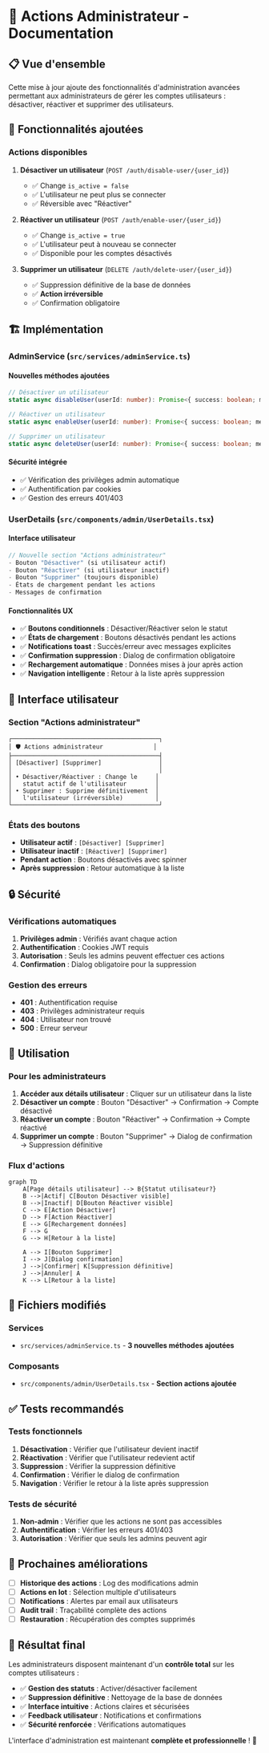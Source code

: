 # 🔧 Actions Administrateur - Documentation

## 📋 Vue d'ensemble

Cette mise à jour ajoute des fonctionnalités d'administration avancées permettant aux administrateurs de gérer les comptes utilisateurs : désactiver, réactiver et supprimer des utilisateurs.

## 🚀 Fonctionnalités ajoutées

### **Actions disponibles**

1. **Désactiver un utilisateur** (`POST /auth/disable-user/{user_id}`)
   - ✅ Change `is_active = false`
   - ✅ L'utilisateur ne peut plus se connecter
   - ✅ Réversible avec "Réactiver"

2. **Réactiver un utilisateur** (`POST /auth/enable-user/{user_id}`)
   - ✅ Change `is_active = true`
   - ✅ L'utilisateur peut à nouveau se connecter
   - ✅ Disponible pour les comptes désactivés

3. **Supprimer un utilisateur** (`DELETE /auth/delete-user/{user_id}`)
   - ✅ Suppression définitive de la base de données
   - ✅ **Action irréversible**
   - ✅ Confirmation obligatoire

## 🏗️ Implémentation

### **AdminService** (`src/services/adminService.ts`)

#### **Nouvelles méthodes ajoutées**

```typescript
// Désactiver un utilisateur
static async disableUser(userId: number): Promise<{ success: boolean; message: string }>

// Réactiver un utilisateur  
static async enableUser(userId: number): Promise<{ success: boolean; message: string }>

// Supprimer un utilisateur
static async deleteUser(userId: number): Promise<{ success: boolean; message: string }>
```

#### **Sécurité intégrée**
- ✅ Vérification des privilèges admin automatique
- ✅ Authentification par cookies
- ✅ Gestion des erreurs 401/403

### **UserDetails** (`src/components/admin/UserDetails.tsx`)

#### **Interface utilisateur**

```typescript
// Nouvelle section "Actions administrateur"
- Bouton "Désactiver" (si utilisateur actif)
- Bouton "Réactiver" (si utilisateur inactif)  
- Bouton "Supprimer" (toujours disponible)
- États de chargement pendant les actions
- Messages de confirmation
```

#### **Fonctionnalités UX**

- ✅ **Boutons conditionnels** : Désactiver/Réactiver selon le statut
- ✅ **États de chargement** : Boutons désactivés pendant les actions
- ✅ **Notifications toast** : Succès/erreur avec messages explicites
- ✅ **Confirmation suppression** : Dialog de confirmation obligatoire
- ✅ **Rechargement automatique** : Données mises à jour après action
- ✅ **Navigation intelligente** : Retour à la liste après suppression

## 🎨 Interface utilisateur

### **Section "Actions administrateur"**

```
┌─────────────────────────────────────────┐
│ 🛡️ Actions administrateur              │
├─────────────────────────────────────────┤
│ [Désactiver] [Supprimer]                │
│                                         │
│ • Désactiver/Réactiver : Change le     │
│   statut actif de l'utilisateur        │
│ • Supprimer : Supprime définitivement  │
│   l'utilisateur (irréversible)         │
└─────────────────────────────────────────┘
```

### **États des boutons**

- **Utilisateur actif** : `[Désactiver] [Supprimer]`
- **Utilisateur inactif** : `[Réactiver] [Supprimer]`
- **Pendant action** : Boutons désactivés avec spinner
- **Après suppression** : Retour automatique à la liste

## 🔒 Sécurité

### **Vérifications automatiques**

1. **Privilèges admin** : Vérifiés avant chaque action
2. **Authentification** : Cookies JWT requis
3. **Autorisation** : Seuls les admins peuvent effectuer ces actions
4. **Confirmation** : Dialog obligatoire pour la suppression

### **Gestion des erreurs**

- **401** : Authentification requise
- **403** : Privilèges administrateur requis
- **404** : Utilisateur non trouvé
- **500** : Erreur serveur

## 🚀 Utilisation

### **Pour les administrateurs**

1. **Accéder aux détails utilisateur** : Cliquer sur un utilisateur dans la liste
2. **Désactiver un compte** : Bouton "Désactiver" → Confirmation → Compte désactivé
3. **Réactiver un compte** : Bouton "Réactiver" → Confirmation → Compte réactivé
4. **Supprimer un compte** : Bouton "Supprimer" → Dialog de confirmation → Suppression définitive

### **Flux d'actions**

```mermaid
graph TD
    A[Page détails utilisateur] --> B{Statut utilisateur?}
    B -->|Actif| C[Bouton Désactiver visible]
    B -->|Inactif| D[Bouton Réactiver visible]
    C --> E[Action Désactiver]
    D --> F[Action Réactiver]
    E --> G[Rechargement données]
    F --> G
    G --> H[Retour à la liste]
    
    A --> I[Bouton Supprimer]
    I --> J[Dialog confirmation]
    J -->|Confirmer| K[Suppression définitive]
    J -->|Annuler| A
    K --> L[Retour à la liste]
```

## 📁 Fichiers modifiés

### **Services**
- `src/services/adminService.ts` - **3 nouvelles méthodes ajoutées**

### **Composants**
- `src/components/admin/UserDetails.tsx` - **Section actions ajoutée**

## ✅ Tests recommandés

### **Tests fonctionnels**

1. **Désactivation** : Vérifier que l'utilisateur devient inactif
2. **Réactivation** : Vérifier que l'utilisateur redevient actif
3. **Suppression** : Vérifier la suppression définitive
4. **Confirmation** : Vérifier le dialog de confirmation
5. **Navigation** : Vérifier le retour à la liste après suppression

### **Tests de sécurité**

1. **Non-admin** : Vérifier que les actions ne sont pas accessibles
2. **Authentification** : Vérifier les erreurs 401/403
3. **Autorisation** : Vérifier que seuls les admins peuvent agir

## 🎯 Prochaines améliorations

- [ ] **Historique des actions** : Log des modifications admin
- [ ] **Actions en lot** : Sélection multiple d'utilisateurs
- [ ] **Notifications** : Alertes par email aux utilisateurs
- [ ] **Audit trail** : Traçabilité complète des actions
- [ ] **Restauration** : Récupération des comptes supprimés

## 🎉 Résultat final

Les administrateurs disposent maintenant d'un **contrôle total** sur les comptes utilisateurs :

- ✅ **Gestion des statuts** : Activer/désactiver facilement
- ✅ **Suppression définitive** : Nettoyage de la base de données
- ✅ **Interface intuitive** : Actions claires et sécurisées
- ✅ **Feedback utilisateur** : Notifications et confirmations
- ✅ **Sécurité renforcée** : Vérifications automatiques

L'interface d'administration est maintenant **complète et professionnelle** ! 🚀
